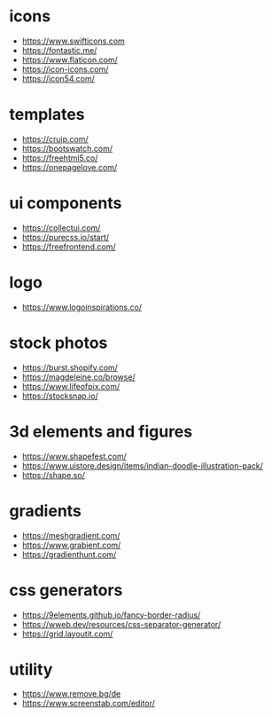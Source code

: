 <h1>icons</h1>

* https://www.swifticons.com
* https://fontastic.me/
* https://www.flaticon.com/
* https://icon-icons.com/
* https://icon54.com/

<h1>templates</h1>

* https://cruip.com/
* https://bootswatch.com/
* https://freehtml5.co/
* https://onepagelove.com/

<h1>ui components</h1>

* https://collectui.com/
* https://purecss.io/start/
* https://freefrontend.com/

<h1>logo</h1>

* https://www.logoinspirations.co/

<h1>stock photos</h1>

* https://burst.shopify.com/
* https://magdeleine.co/browse/
* https://www.lifeofpix.com/
* https://stocksnap.io/

<h1>3d elements and figures</h1>

* https://www.shapefest.com/
* https://www.uistore.design/items/indian-doodle-illustration-pack/
* https://shape.so/

<h1>gradients</h1>

* https://meshgradient.com/
* https://www.grabient.com/
* https://gradienthunt.com/

<h1>css generators</h1>

* https://9elements.github.io/fancy-border-radius/
* https://wweb.dev/resources/css-separator-generator/
* https://grid.layoutit.com/


<h1>utility</h1>

* https://www.remove.bg/de
* https://www.screenstab.com/editor/
